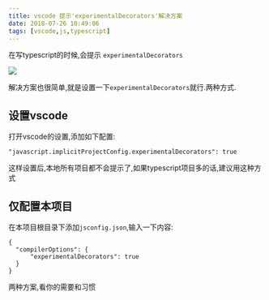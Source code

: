 ```yaml
---
title: vscode 提示'experimentalDecorators'解决方案
date: 2018-07-26 10:49:06
tags: [vscode,js,typescript]
---
```



在写typescript的时候,会提示 `experimentalDecorators`

![](http://ou1djxzjh.bkt.clouddn.com/blog/image/experimentalDecorators.jpg-s)

解决方案也很简单,就是设置一下`experimentalDecorators`就行.两种方式.

## 设置vscode
打开vscode的设置,添加如下配置:

```
"javascript.implicitProjectConfig.experimentalDecorators": true
```
这样设置后,本地所有项目都不会提示了,如果typescript项目多的话,建议用这种方式

## 仅配置本项目
在本项目根目录下添加`jsconfig.json`,输入一下内容:

```
{
  "compilerOptions": {
      "experimentalDecorators": true
  }
}
```

两种方案,看你的需要和习惯
